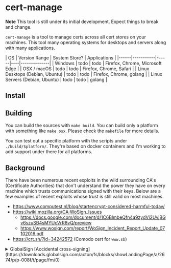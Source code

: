 # cert-manage

**Note** This tool is still under its initial development. Expect things to break and change.

`cert-manage` is a tool to manage certs across all cert stores on your machines. This tool many operating systems for desktops and servers along with many applications.

|  OS  | Version Range | System Store? | Applications |
|------|-----------|------|----|--------------|
| Windows | todo | todo | Firefox, Chrome, Microsoft Edge |
| OSX / macOS | todo | todo | Firefox, Chrome, Safari |
| Linux Desktops (Debian, Ubuntu) | todo | todo | Firefox, Chrome, golang |
| Linux Servers (Debian, Ubuntu) | todo | todo | golang |

## Install

## Building

You can build the sources with `make build`. You can build only a platform with something like `make osx`. Please check the `makefile` for more details.

You can test out a specific platform with the scripts under `./build/$platform/`. They're based on docker containers and I'm working to add support under there for all platforms.

## Background

There have been numerous recent exploits in the wild surrounding CA's (Certificate Authorities) that don't understand the power they have on every machine which trusts communications signed with their keys. Below are a few examples of recent exploits whose trust is still valid on most machines.

- https://www.computest.nl/blog/startencrypt-considered-harmful-today/
- https://wiki.mozilla.org/CA:WoSign_Issues
  - https://docs.google.com/document/d/1C6BlmbeQfn4a9zydVi2UvjBGv6szuSB4sMYUcVrR8vQ/preview
  - https://www.wosign.com/report/WoSign_Incident_Report_Update_07102016.pdf
- https://crt.sh/?id=34242572 (Comodo cert for `www.sb`)

<details>
<summary>GlobalSign [Accidental cross-signing](https://downloads.globalsign.com/acton/fs/blocks/showLandingPage/a/2674/p/p-008f/t/page/fm/0)</summary>
Dear Valued GlobalSign Customer,

As most of you are aware, we are experiencing an internal process issue (details below) that is impacting your business. While we have identified the root-cause, we deeply apologize for the problems this is causing you and wanted to ensure you that we are actively resolving the issue.

GlobalSign manages several root certificates and for compatibility and browser ubiquity reasons provides several cross-certificates between those roots to maximize the effectiveness across a variety of platforms.  As part of a planned exercise to remove some of those links, a cross-certificate linking two roots together was revoked.  CRL responses had been operational for 1 week, however an unexpected consequence of providing OCSP responses became apparent this morning, in that some browsers incorrectly inferred that the cross-signed root had revoked intermediates, which was not the case.

GlobalSign has since removed the cross-certificate from the OCSP database and cleared all caches. However, the global nature of CDNs and effectiveness of caching continued to push some of those responses out as far as end users.  End users cannot always easily clear their caches, either through lack of knowledge or lack of permission.  New users (visitors) are not affected as they will now receive good responses.

The problem will correct itself in 4 days as the cached responses expire, which we know is not ideal. However, in the meantime, GlobalSign will be providing an alternative issuing CA for customers to use instead, issued by a different root which was not affected by the cross that was revoked, but offering the same ubiquity and does not require to reissue the certificate itself.

We are currently working on the detailed instructions to help you resolve the issue and will communicate those instruction to you shortly.

Thank you for your patience.

Lila Kee
Chief Product Officer
GMO GlobalSign

US +1 603-570-7060 | UK +44 1622 766 766 | EU +32 16 89 1900 
www.globalsign.com/en
</details>
